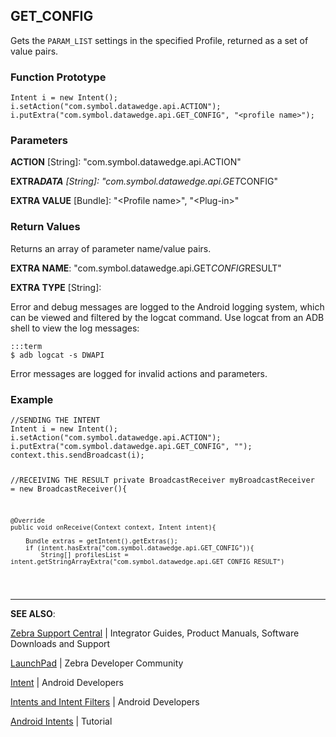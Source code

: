 <h2 id="get_config">GET_CONFIG</h2>
<p>Gets the <code>PARAM_LIST</code> settings in the specified Profile, returned as a set of value pairs. </p>
<h3 id="functionprototype">Function Prototype</h3>
<pre><code>Intent i = new Intent();
i.setAction("com.symbol.datawedge.api.ACTION");
i.putExtra("com.symbol.datawedge.api.GET_CONFIG", "&lt;profile name&gt;");
</code></pre>
<h3 id="parameters">Parameters</h3>
<p><strong>ACTION</strong> [String]: "com.symbol.datawedge.api.ACTION"</p>
<p><strong>EXTRA<em>DATA</strong> [String]: "com.symbol.datawedge.api.GET</em>CONFIG"</p>
<p><strong>EXTRA VALUE</strong> [Bundle]: "&lt;Profile name&gt;", "&lt;Plug-in&gt;"</p>
<h3 id="returnvalues">Return Values</h3>
<p>Returns an array of parameter name/value pairs. </p>
<p><strong>EXTRA NAME</strong>: "com.symbol.datawedge.api.GET<em>CONFIG</em>RESULT" </p>
<p><strong>EXTRA TYPE</strong> [String]:</p>
<p>Error and debug messages are logged to the Android logging system, which can be viewed and filtered by the logcat command. Use logcat from an ADB shell to view the log messages:</p>
<pre><code>:::term
$ adb logcat -s DWAPI
</code></pre>
<p>Error messages are logged for invalid actions and parameters.</p>
<h3 id="example">Example</h3>
<pre><code>//SENDING THE INTENT
Intent i = new Intent();
i.setAction("com.symbol.datawedge.api.ACTION");
i.putExtra("com.symbol.datawedge.api.GET_CONFIG", "");
context.this.sendBroadcast(i);

//RECEIVING THE RESULT
private BroadcastReceiver myBroadcastReceiver = new BroadcastReceiver(){

    @Override
    public void onReceive(Context context, Intent intent){

        Bundle extras = getIntent().getExtras();
        if (intent.hasExtra("com.symbol.datawedge.api.GET_CONFIG")){
            String[] profilesList = intent.getStringArrayExtra("com.symbol.datawedge.api.GET_CONFIG_RESULT")
</code></pre>
<hr />
<p><strong>SEE ALSO</strong>:</p>
<p><a href="https://www.zebra.com/us/en/support-downloads.html">Zebra Support Central</a> | Integrator Guides, Product Manuals, Software Downloads and Support</p>
<p><a href="https://developer.zebra.com/welcome">LaunchPad</a> | Zebra Developer Community</p>
<p><a href="https://developer.android.com/reference/android/content/Intent.html">Intent</a> | Android Developers</p>
<p><a href="http://developer.android.com/guide/components/intents-filters.html">Intents and Intent Filters</a> | Android Developers</p>
<p><a href="http://www.vogella.com/tutorials/AndroidIntent/article.html">Android Intents</a> | Tutorial</p>